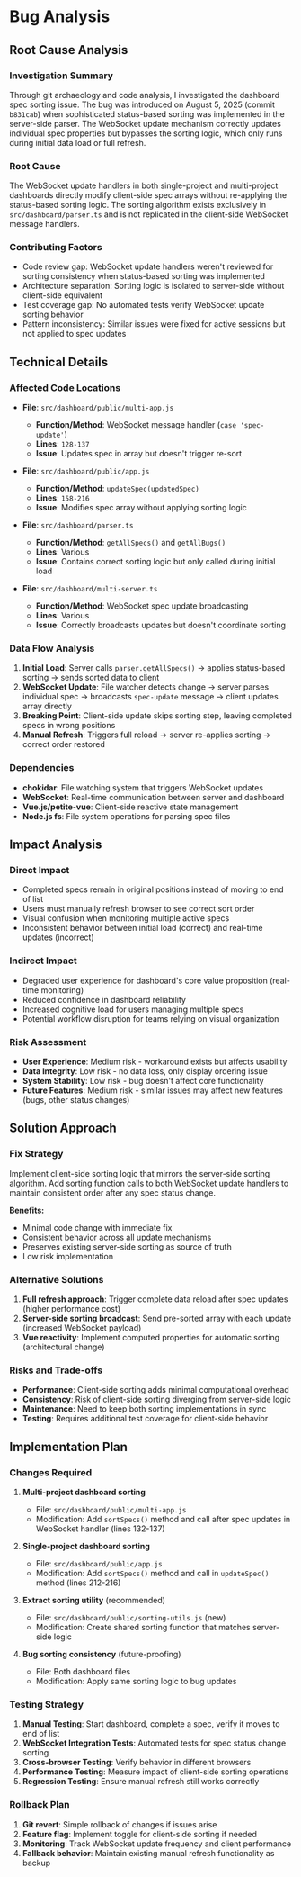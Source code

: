 # Bug Analysis

## Root Cause Analysis

### Investigation Summary
Through git archaeology and code analysis, I investigated the dashboard spec sorting issue. The bug was introduced on August 5, 2025 (commit `b831cab`) when sophisticated status-based sorting was implemented in the server-side parser. The WebSocket update mechanism correctly updates individual spec properties but bypasses the sorting logic, which only runs during initial data load or full refresh.

### Root Cause
The WebSocket update handlers in both single-project and multi-project dashboards directly modify client-side spec arrays without re-applying the status-based sorting logic. The sorting algorithm exists exclusively in `src/dashboard/parser.ts` and is not replicated in the client-side WebSocket message handlers.

### Contributing Factors
- Code review gap: WebSocket update handlers weren't reviewed for sorting consistency when status-based sorting was implemented
- Architecture separation: Sorting logic is isolated to server-side without client-side equivalent
- Test coverage gap: No automated tests verify WebSocket update sorting behavior
- Pattern inconsistency: Similar issues were fixed for active sessions but not applied to spec updates

## Technical Details

### Affected Code Locations

- **File**: `src/dashboard/public/multi-app.js`
  - **Function/Method**: WebSocket message handler (`case 'spec-update'`)
  - **Lines**: `128-137`
  - **Issue**: Updates spec in array but doesn't trigger re-sort

- **File**: `src/dashboard/public/app.js`
  - **Function/Method**: `updateSpec(updatedSpec)`
  - **Lines**: `158-216`
  - **Issue**: Modifies spec array without applying sorting logic

- **File**: `src/dashboard/parser.ts`
  - **Function/Method**: `getAllSpecs()` and `getAllBugs()`
  - **Lines**: Various
  - **Issue**: Contains correct sorting logic but only called during initial load

- **File**: `src/dashboard/multi-server.ts`
  - **Function/Method**: WebSocket spec update broadcasting
  - **Lines**: Various
  - **Issue**: Correctly broadcasts updates but doesn't coordinate sorting

### Data Flow Analysis
1. **Initial Load**: Server calls `parser.getAllSpecs()` → applies status-based sorting → sends sorted data to client
2. **WebSocket Update**: File watcher detects change → server parses individual spec → broadcasts `spec-update` message → client updates array directly
3. **Breaking Point**: Client-side update skips sorting step, leaving completed specs in wrong positions
4. **Manual Refresh**: Triggers full reload → server re-applies sorting → correct order restored

### Dependencies
- **chokidar**: File watching system that triggers WebSocket updates
- **WebSocket**: Real-time communication between server and dashboard
- **Vue.js/petite-vue**: Client-side reactive state management
- **Node.js fs**: File system operations for parsing spec files

## Impact Analysis

### Direct Impact
- Completed specs remain in original positions instead of moving to end of list
- Users must manually refresh browser to see correct sort order
- Visual confusion when monitoring multiple active specs
- Inconsistent behavior between initial load (correct) and real-time updates (incorrect)

### Indirect Impact
- Degraded user experience for dashboard's core value proposition (real-time monitoring)
- Reduced confidence in dashboard reliability
- Increased cognitive load for users managing multiple specs
- Potential workflow disruption for teams relying on visual organization

### Risk Assessment
- **User Experience**: Medium risk - workaround exists but affects usability
- **Data Integrity**: Low risk - no data loss, only display ordering issue
- **System Stability**: Low risk - bug doesn't affect core functionality
- **Future Features**: Medium risk - similar issues may affect new features (bugs, other status changes)

## Solution Approach

### Fix Strategy
Implement client-side sorting logic that mirrors the server-side sorting algorithm. Add sorting function calls to both WebSocket update handlers to maintain consistent order after any spec status change.

**Benefits:**
- Minimal code change with immediate fix
- Consistent behavior across all update mechanisms
- Preserves existing server-side sorting as source of truth
- Low risk implementation

### Alternative Solutions
1. **Full refresh approach**: Trigger complete data reload after spec updates (higher performance cost)
2. **Server-side sorting broadcast**: Send pre-sorted array with each update (increased WebSocket payload)
3. **Vue reactivity**: Implement computed properties for automatic sorting (architectural change)

### Risks and Trade-offs
- **Performance**: Client-side sorting adds minimal computational overhead
- **Consistency**: Risk of client-side sorting diverging from server-side logic
- **Maintenance**: Need to keep both sorting implementations in sync
- **Testing**: Requires additional test coverage for client-side behavior

## Implementation Plan

### Changes Required

1. **Multi-project dashboard sorting**
   - File: `src/dashboard/public/multi-app.js`
   - Modification: Add `sortSpecs()` method and call after spec updates in WebSocket handler (lines 132-137)

2. **Single-project dashboard sorting**
   - File: `src/dashboard/public/app.js`
   - Modification: Add `sortSpecs()` method and call in `updateSpec()` method (lines 212-216)

3. **Extract sorting utility** (recommended)
   - File: `src/dashboard/public/sorting-utils.js` (new)
   - Modification: Create shared sorting function that matches server-side logic

4. **Bug sorting consistency** (future-proofing)
   - File: Both dashboard files
   - Modification: Apply same sorting logic to bug updates

### Testing Strategy
1. **Manual Testing**: Start dashboard, complete a spec, verify it moves to end of list
2. **WebSocket Integration Tests**: Automated tests for spec status change sorting
3. **Cross-browser Testing**: Verify behavior in different browsers
4. **Performance Testing**: Measure impact of client-side sorting operations
5. **Regression Testing**: Ensure manual refresh still works correctly

### Rollback Plan
1. **Git revert**: Simple rollback of changes if issues arise
2. **Feature flag**: Implement toggle for client-side sorting if needed
3. **Monitoring**: Track WebSocket update frequency and client performance
4. **Fallback behavior**: Maintain existing manual refresh functionality as backup